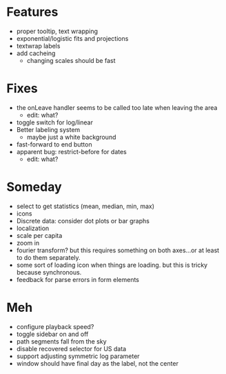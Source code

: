 
# Features

*   proper tooltip, text wrapping
*   exponential/logistic fits and projections
*   textwrap labels
*   add cacheing
    *   changing scales should be fast


# Fixes

*   the onLeave handler seems to be called too late when leaving the area
    * edit: what?
*   toggle switch for log/linear
*   Better labeling system
    *   maybe just a white background
*   fast-forward to end button
*   apparent bug: restrict-before for dates
    * edit: what?

# Someday

*   select to get statistics (mean, median, min, max)
*   icons
*   Discrete data: consider dot plots or bar graphs
*   localization
*   scale per capita
*   zoom in
*   fourier transform?  but this requires something on both axes...or at least
    to do them separately.
*   some sort of loading icon when  things are loading. but this is tricky
    because synchronous.
*   feedback for parse errors in form elements

# Meh

*   configure playback speed?
*   toggle sidebar on and off
*   path segments fall from the sky
*   disable recovered selector for US data
*   support adjusting symmetric log parameter
*   window should have final day as the label, not the center
